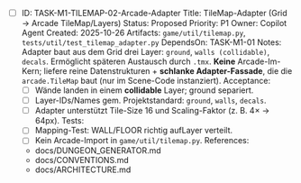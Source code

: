 - [ ] ID: TASK-M1-TILEMAP-02-Arcade-Adapter
  Title: TileMap-Adapter (Grid → Arcade TileMap/Layers)
  Status: Proposed
  Priority: P1
  Owner: Copilot Agent
  Created: 2025-10-26
  Artifacts: `game/util/tilemap.py`, `tests/util/test_tilemap_adapter.py`
  DependsOn: TASK-M1-01
  Notes:
  Adapter baut aus dem Grid drei Layer: `ground`, `walls (collidable)`, `decals`. Ermöglicht späteren Austausch durch `.tmx`. **Keine** Arcade-Im-Kern; liefere reine Datenstrukturen + **schlanke Adapter-Fassade**, die die `arcade.TileMap` baut (nur im Scene-Code instanziert).
  Acceptance:
  - [ ] Wände landen in einem **collidable** Layer; ground separiert.
  - [ ] Layer-IDs/Names gem. Projektstandard: `ground`, `walls`, `decals`.
  - [ ] Adapter unterstützt Tile-Size 16 und Scaling-Faktor (z. B. 4× → 64px).
  Tests:
  - [ ] Mapping-Test: WALL/FLOOR richtig aufLayer verteilt.
  - [ ] Kein Arcade-Import in `game/util/tilemap.py`.
  References:
  - docs/DUNGEON_GENERATOR.md
  - docs/CONVENTIONS.md
  - docs/ARCHITECTURE.md
